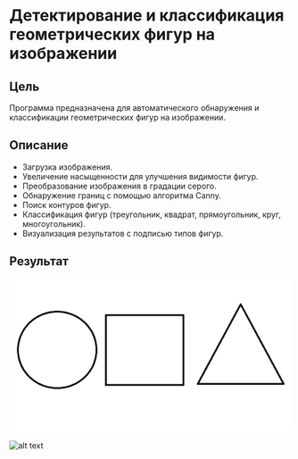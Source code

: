 # Детектирование и классификация геометрических фигур на изображении

## Цель
Программа предназначена для автоматического обнаружения и классификации геометрических фигур на изображении. 
## Описание
- Загрузка изображения.
- Увеличение насыщенности для улучшения видимости фигур.
- Преобразование изображения в градации серого.
- Обнаружение границ с помощью алгоритма Canny.
- Поиск контуров фигур.
- Классификация фигур (треугольник, квадрат, прямоугольник, круг, многоугольник).
- Визуализация результатов с подписью типов фигур.
## Результат

![alt text](image.webp)

![alt text](https://github.com/user-attachments/assets/df97182c-93dd-4611-a80a-6a1aa778ba09)

